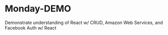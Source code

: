 # Monday-DEMO
Demonstrate understanding of React w/ CRUD, Amazon Web Services, and Facebook Auth w/ React

